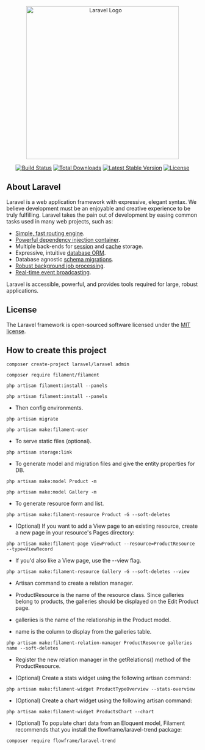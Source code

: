 <p align="center"><a href="https://laravel.com" target="_blank"><img src="https://raw.githubusercontent.com/laravel/art/master/logo-lockup/5%20SVG/2%20CMYK/1%20Full%20Color/laravel-logolockup-cmyk-red.svg" width="400" alt="Laravel Logo"></a></p>

<p align="center">
<a href="https://github.com/laravel/framework/actions"><img src="https://github.com/laravel/framework/workflows/tests/badge.svg" alt="Build Status"></a>
<a href="https://packagist.org/packages/laravel/framework"><img src="https://img.shields.io/packagist/dt/laravel/framework" alt="Total Downloads"></a>
<a href="https://packagist.org/packages/laravel/framework"><img src="https://img.shields.io/packagist/v/laravel/framework" alt="Latest Stable Version"></a>
<a href="https://packagist.org/packages/laravel/framework"><img src="https://img.shields.io/packagist/l/laravel/framework" alt="License"></a>
</p>

## About Laravel

Laravel is a web application framework with expressive, elegant syntax. We believe development must be an enjoyable and creative experience to be truly fulfilling. Laravel takes the pain out of development by easing common tasks used in many web projects, such as:

- [Simple, fast routing engine](https://laravel.com/docs/routing).
- [Powerful dependency injection container](https://laravel.com/docs/container).
- Multiple back-ends for [session](https://laravel.com/docs/session) and [cache](https://laravel.com/docs/cache) storage.
- Expressive, intuitive [database ORM](https://laravel.com/docs/eloquent).
- Database agnostic [schema migrations](https://laravel.com/docs/migrations).
- [Robust background job processing](https://laravel.com/docs/queues).
- [Real-time event broadcasting](https://laravel.com/docs/broadcasting).

Laravel is accessible, powerful, and provides tools required for large, robust applications.

## License

The Laravel framework is open-sourced software licensed under the [MIT license](https://opensource.org/licenses/MIT).


## How to create this project

```console
composer create-project laravel/laravel admin
```

```console
composer require filament/filament
```

```console
php artisan filament:install --panels
```

```console
php artisan filament:install --panels
```

- Then config environments.

```console
php artisan migrate
```

```console
php artisan make:filament-user
```

- To serve static files (optional).

```console
php artisan storage:link
```

- To generate model and migration files and give the entity properties for DB.

```console
php artisan make:model Product -m
```

```console
php artisan make:model Gallery -m
```

- To generate resource form and list.

```console
php artisan make:filament-resource Product -G --soft-deletes
```

- (Optional) If you want to add a View page to an existing resource, create a new page in your resource's Pages directory:

```console
php artisan make:filament-page ViewProduct --resource=ProductResource --type=ViewRecord
```

- If you'd also like a View page, use the --view flag.

```console
php artisan make:filament-resource Gallery -G --soft-deletes --view
```

- Artisan command to create a relation manager.

- ProductResource is the name of the resource class. Since galleries belong to products, the galleries should be displayed on the Edit Product page.

- galleriies is the name of the relationship in the Product model.

- name is the column to display from the galleries table.

```console
php artisan make:filament-relation-manager ProductResource galleries name --soft-deletes
```

- Register the new relation manager in the getRelations() method of the ProductResource.

- (Optional) Create a stats widget using the following artisan command:

```console
php artisan make:filament-widget ProductTypeOverview --stats-overview
```

- (Optional) Create a chart widget using the following artisan command:

```console
php artisan make:filament-widget ProductsChart --chart
```

- (Optional) To populate chart data from an Eloquent model, Filament recommends that you install the flowframe/laravel-trend package:

```console
composer require flowframe/laravel-trend
```

